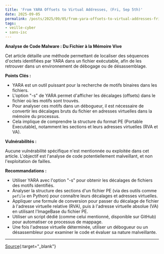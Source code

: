 ```yaml
---
title: 'From YARA Offsets to Virtual Addresses, (Fri, Sep 5th)'
date: 2025-09-05
permalink: /posts/2025/09/05/from-yara-offsets-to-virtual-addresses-fri-sep-5th/
tags:
- veille-cyber
- sans-isc
---
```

**Analyse de Code Malware : Du Fichier à la Mémoire Vive**

Cet article détaille une méthode permettant de localiser des séquences d'octets identifiées par YARA dans un fichier exécutable, afin de les retrouver dans un environnement de débogage ou de désassemblage.

**Points Clés :**

*   YARA est un outil puissant pour la recherche de motifs binaires dans les fichiers.
*   L'option "-s" de YARA permet d'afficher les décalages (offsets) dans le fichier où les motifs sont trouvés.
*   Pour analyser ces motifs dans un débogueur, il est nécessaire de convertir les décalages bruts du fichier en adresses virtuelles dans la mémoire du processus.
*   Cela implique de comprendre la structure du format PE (Portable Executable), notamment les sections et leurs adresses virtuelles (RVA et VA).

**Vulnérabilités :**

Aucune vulnérabilité spécifique n'est mentionnée ou exploitée dans cet article. L'objectif est l'analyse de code potentiellement malveillant, et non l'exploitation de failles.

**Recommandations :**

*   Utiliser YARA avec l'option "-s" pour obtenir les décalages de fichiers des motifs identifiés.
*   Analyser la structure des sections d'un fichier PE (via des outils comme `pefile` en Python) pour connaître leurs décalages et adresses virtuelles.
*   Appliquer une formule de conversion pour passer du décalage de fichier à l'adresse virtuelle relative (RVA), puis à l'adresse virtuelle absolue (VA) en utilisant l'ImageBase du fichier PE.
*   Utiliser un script dédié (comme celui mentionné, disponible sur GitHub) pour automatiser ce processus de mappage.
*   Une fois l'adresse virtuelle déterminée, utiliser un débogueur ou un désassembleur pour examiner le code et évaluer sa nature malveillante.

---
[Source](https://isc.sans.edu/diary/rss/32262){:target="_blank"}
